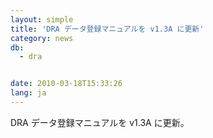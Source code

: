 ```yaml
---
layout: simple
title: 'DRA データ登録マニュアルを v1.3A に更新'
category: news
db:
  - dra


date: 2010-03-18T15:33:26
lang: ja
---
```


DRA データ登録マニュアルを v1.3A に更新。
